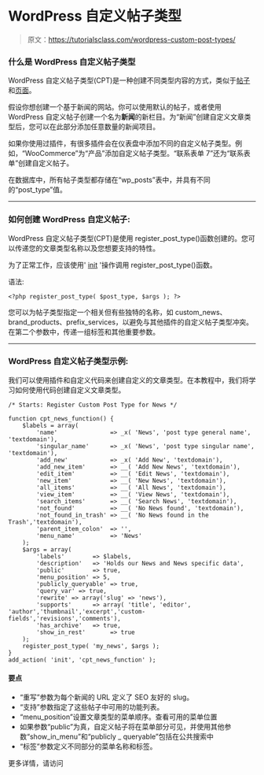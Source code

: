 # WordPress 自定义帖子类型

> 原文：<https://tutorialsclass.com/wordpress-custom-post-types/>

### 什么是 WordPress 自定义帖子类型

WordPress 自定义帖子类型(CPT)是一种创建不同类型内容的方式，类似于[帖子](https://tutorialsclass.com/wordpress-posts/)和[页面](https://tutorialsclass.com/wordpress-posts/)。

假设你想创建一个基于新闻的网站。你可以使用默认的帖子，或者使用 WordPress 自定义帖子创建一个名为**新闻**的新栏目。为“新闻”创建自定义文章类型后，您可以在此部分添加任意数量的新闻项目。

如果你使用过插件，有很多插件会在仪表盘中添加不同的自定义帖子类型。例如，“WooCommerce”为“产品”添加自定义帖子类型。“联系表单 7”还为“联系表单”创建自定义帖子。

在数据库中，所有帖子类型都存储在“wp_posts”表中，并具有不同的“post_type”值。

* * *

### 如何创建 WordPress 自定义帖子:

WordPress 自定义帖子类型(CPT)是使用 register_post_type()函数创建的。您可以传递您的文章类型名称以及您想要支持的特性。

为了正常工作，应该使用' [init](https://codex.wordpress.org/Plugin_API/Action_Reference) '操作调用 register_post_type()函数。

语法:

```
<?php register_post_type( $post_type, $args ); ?>
```

您可以为帖子类型指定一个相关但有些独特的名称，如 custom_news、brand_products、prefix_services，以避免与其他插件的自定义帖子类型冲突。在第二个参数中，传递一组标签和其他重要参数。

* * *

### WordPress 自定义帖子类型示例:

我们可以使用插件和自定义代码来创建自定义的文章类型。在本教程中，我们将学习如何使用代码创建自定义文章类型。

```
/* Starts: Register Custom Post Type for News */

function cpt_news_function() {
	$labels = array(
		'name'               => _x( 'News', 'post type general name', 'textdomain'),
		'singular_name'      => _x( 'News', 'post type singular name', 'textdomain'),
		'add_new'            => _x( 'Add New', 'textdomain'),
		'add_new_item'       => __( 'Add New News', 'textdomain'),
		'edit_item'          => __( 'Edit News', 'textdomain'),
		'new_item'           => __( 'New News', 'textdomain'),
		'all_items'          => __( 'All News', 'textdomain'),
		'view_item'          => __( 'View News', 'textdomain'),
		'search_items'       => __( 'Search News', 'textdomain'),
		'not_found'          => __( 'No News found', 'textdomain'),
		'not_found_in_trash' => __( 'No News found in the Trash','textdomain'),
		'parent_item_colon'  => '',
		'menu_name'          => 'News'
	);
	$args = array(
		'labels'        => $labels,
		'description'   => 'Holds our News and News specific data',
		'public'        => true,
		'menu_position' => 5,
		'publicly_queryable' => true,
		'query_var' => true,
		'rewrite' => array('slug' => 'news'),
		'supports'      => array( 'title', 'editor', 'author','thumbnail','excerpt','custom-fields','revisions','comments'),
		'has_archive'   => true,
		'show_in_rest'       => true
	);
	register_post_type( 'my_news', $args );
}
add_action( 'init', 'cpt_news_function' );
```

#### 要点

*   “重写”参数为每个新闻的 URL 定义了 SEO 友好的 slug。
*   “支持”参数指定了这些帖子中可用的功能列表。
*   “menu_position”设置文章类型的菜单顺序。查看可用的菜单位置
*   如果参数“public”为真，自定义帖子将在菜单部分可见，并使用其他参数“show_in_menu”和“publicly _ queryable”包括在公共搜索中
*   “标签”参数定义不同部分的菜单名称和标签。

更多详情，请访问
